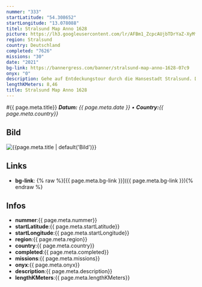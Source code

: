 ```yaml
---
nummer: "333"
startLatitude: "54.308652"
startLongitude: "13.078088"
titel: Stralsund Map Anno 1628
picture: https://lh3.googleusercontent.com/lr/AFBm1_ZcpcAUjbTDrYaZ-XyMf3lrN7LAL4VyUlOde6aOWQWfz_Vqan-T-z5ng0vJRPnZz6uTgEQRkf4UyXLd31zBY3F9coB5rXB0WPMyRjEcbsRUG6-ChGCHza5PAg7EUWiLU6Ka7GtD6xOJuINI-HKbZsZTO1ziBDMZxfHZiER5z_CWBKPAe1MRmKVh7bkTAkV3apkM1hg2y6INyg6wEVUzCYjJkgGIWdyBGOe7o2mPJGdTVAsD7h2FatDphH-qmVWAx4Fhs4SRFe7gnt1CoZ9Yaq38sa5WrRPEdkadwOL7bav1HlC6mKaQorNPWIYW7_oBqtiPCUVTYbWl8b4wRPwPXnd_SmPIOz_bBKJMd7BkqC5CRnBXXJnetyIA1j9GPPn07WvU1IA9FPmkqNn9ryZTWIXdF6Y_4gRa-HTubIet4U-qsoYpxS5hbksjzDc0e6C7JLjtqUSnl_bISWVosJfFFThHw9wNlBcEst4hXjOUr8pevCkpuKnGZkuG-cHO6HXPY-q71P8b9eQJQAmf5h-me2tL3qK68DRFdU0Wp8q4sb6XMDjijDuiqcVuhO_NAObCYVTegDhXo_5WepT4_Lnf8IVVLjxNtGOA6Wq1e4LyVmXm3FEU6W-aFqE8oXrvoSP6Vd-Ra4jO61bwlwYFuRWG2F_uMp8K_fq8TKXgSzq8YVOjWm2Bd-qtOg01ozvFNr757-Bz2WyNEnlLzJTUZwcUTBN-sXCJT7X_GL17SrBFVc0lQCOFDHywIssSi0x_C_p6yFxUaIsgKS6gp81Raap3h8oxrztd7K69a46ta3e1lkehGWkAJSYaLAjlaioNA0dU754Pqgif6RQC62VzMJ4AhucV45FqS9AvzJLq
region: Stralsund
country: Deutschland
completed: "7626"
missions: "30"
date: "2021"
bg-link: https://bannergress.com/banner/stralsund-map-anno-1628-07c9
onyx: "0"
description: Gehe auf Entdeckungstour durch die Hansestadt Stralsund. Diese Mission beginnt am Bahnhof und führt bis zum Tribseer Damm. Übrigens, der Bahnhof wurde am 01.01.1878 feierlich eröffnet.
lengthKMeters: 8,46
title: Stralsund Map Anno 1628
---
```


#{{ page.meta.title}}
_**Datum:** {{ page.meta.date }} • **Country:**{{ page.meta.country}}_

## Bild
![{{page.meta.title | default('Bild')}}]({{page.meta.picture}})

## Links
- **bg-link**: {% raw %}[{{ page.meta.bg-link }}]({{ page.meta.bg-link }}){% endraw %}

## Infos
- **nummer**:{{ page.meta.nummer}}
- **startLatitude**:{{ page.meta.startLatitude}}
- **startLongitude**:{{ page.meta.startLongitude}}
- **region**:{{ page.meta.region}}
- **country**:{{ page.meta.country}}
- **completed**:{{ page.meta.completed}}
- **missions**:{{ page.meta.missions}}
- **onyx**:{{ page.meta.onyx}}
- **description**:{{ page.meta.description}}
- **lengthKMeters**:{{ page.meta.lengthKMeters}}

